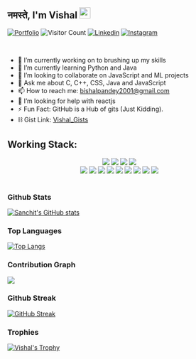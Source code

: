 ## नमस्ते, I'm Vishal <img src="https://media.giphy.com/media/hvRJCLFzcasrR4ia7z/giphy.gif" width="25px">

[![Portfolio](https://img.shields.io/website?color=blue&label=Portfolio&style=flat&up_message=Online&url=https://vishal-sys-code.github.io/tmleyncodes.github.io/)](https://vishal-sys-code.github.io/tmleyncodes.github.io/)
![Visitor Count](https://komarev.com/ghpvc/?username=vishal-sys-code&color=blue&logo=flat)
[![Linkedin](https://img.shields.io/badge/vishal.pandey3-black?style=flat&logo=Linkedin&logoColor=blue&link=https:https://www.linkedin.com/in/sanchitbajaj02/)](https://www.linkedin.com/in/vishal-pandey-992248189/)
[![Instagram](https://img.shields.io/badge/thisisvishalpandey-black?style=flat&logo=Instagram&logoColor=pink&target=_blank&link=https://www.instagram.com/sbajaj_02/)](https://www.instagram.com/thisisvishalpandey/)

<br>

- 🔭 I’m currently working on to brushing up my skills
- 🌱 I’m currently learning Python and Java
- 👯 I’m looking to collaborate on JavaScript and ML projects
- 💬 Ask me about C, C++, CSS, Java and JavaScript
- 📫 How to reach me: <a href="mailto:bishalpandey2001@gmail.com">bishalpandey2001@gmail.com</a>
- 🤔 I’m looking for help with reactjs
- ⚡ Fun Fact: GitHub is a Hub of gits (Just Kidding).
- ⛓️ Gist Link: <a href="https://gist.github.com/Vishal-sys-code">Vishal_Gists</a>
  <br/>

## Working Stack:

<div align="center">
    <img src="https://img.shields.io/badge/-C++-000000?&style=flat&logo=c%2B%2B&logoColor=0277BD" />
    <img src="https://img.shields.io/badge/-C-000000?&style=flat&logo=c&logoColor=5968BA" />
    <img src="https://img.shields.io/badge/-Java-000000?style=flat&logo=java&logoColor=F44336" />
    <!-- <img src="https://img.shields.io/badge/-Jupyter-000000?style=flat&logo=jupyter&logoColor=F57C00" /> -->
    <img src="https://img.shields.io/badge/-Python-000000?style=flat&logo=python&logoColorhalf=396E9B" /> <br>
    <img src="https://img.shields.io/badge/-HTML-000000?&style=flat&logo=html5"/>
    <img src="https://img.shields.io/badge/-CSS-000000?&style=flat&logo=css3&logoColor=42A5F5"/>
    <img src="https://img.shields.io/badge/-JavaScript-000000?style=flat&logo=javascript&logoColor=FFCA28" />
    <!-- <img src="https://img.shields.io/badge/-Php-000000?style=flat&logo=php&logoColor=1E87E3" /> -->
    <img src="https://img.shields.io/badge/-React-000000?style=flat&logo=react&logoColor=03AABF" />
    <!-- <img src="https://img.shields.io/badge/-Angular-000000?style=flat&logo=angular&logoColor=E53935"> -->
    <img src="https://img.shields.io/badge/-Node.js-000000?&style=flat&logo=node.js&logoColor=8AC149"/>
    <img src="https://img.shields.io/badge/-NPM-000000?&style=flat&logo=npm&logoColor=CB3837"/>
    <!-- <img src="https://img.shields.io/badge/-MySQL-000000?style=flat&logo=mysql&logoColor=E6892E" /> -->
    <!-- <img src="https://img.shields.io/badge/-MongoDB-000000?style=flat&logo=mongodb&logoColor=4AAA3C" /> <br> -->
    <img src="https://img.shields.io/badge/-git-000000?&style=flat&logo=git&logoColor=E64A19"/>
    <!-- <img src="https://img.shields.io/badge/-Gitpod-000000?style=flat&logo=gitpod&logoColor=29B4F4" /> -->
    <img src="https://img.shields.io/badge/-Github-000000?style=flat&logo=github&logoColor=DEDEDF" />
    <!-- <img src="https://img.shields.io/badge/-Firebase-000000?style=flat&logo=firebase&logoColor=FBC02D" /> -->
    <!-- <img src="https://img.shields.io/badge/-Repl-000000?style=flat&logo=repl.it&logoColor=E1E2E4" /> -->
    <img src="https://img.shields.io/badge/-vscode-000000?style=flat&logo=visual-studio-code&logoColor=2BA1F1" />
</div>
<br/>

<!-- ## Statistics

<div align="center"> -->
<!--   
  ### Trophies

  [![Vishal's Trophy](https://github-profile-trophy.vercel.app/?username=vishal-sys-code&row=1&column=7&margin-w=5&no-frame=true&theme=dracula)](https://github-profile-trophy.vercel.app/?username=vishal-sys-code&row=1&column=7&margin-w=5&no-frame=true&theme=dracula) -->

  ### Github Stats

  [![Sanchit's GitHub stats](https://github-readme-stats.vercel.app/api?username=vishal-sys-code&show_icons=true&count_private=true&include_all_commits=true&theme=dracula)](https://github.com/vishal-sys-code?tab=repositories)

  ### Top Languages
<!-- 
  [![Top Langs](https://github-readme-stats.vercel.app/api/top-langs/?username=vishal-sys-code&count_private=true&include_all_commits=true&layout=compact&theme=dracula)](https://github-readme-stats.vercel.app/api/top-langs/?username=vishal-sys-code&count_private=true&include_all_commits=true&layout=compact&theme=dracula) -->
  
<!--   [![Top Langs](https://github-readme-stats.vercel.app/api/top-langs/?username=vishal-sys-code&theme=dracula)](https://github.com/vishal-sys-code/github-readme-stats) -->
  [![Top Langs](https://github-readme-stats.vercel.app/api/top-langs/?username=anuraghazra&layout=compact)](https://github.com/vishal-sys-code/github-readme-stats)


  <!-- ### Streak

  [![GitHub Streak](https://github-readme-streak-stats.herokuapp.com/?user=vishalpandey03&theme=dracula)](https://git.io/streak-stats)

  ### Graph

  [![Vishal's github activity graph](https://activity-graph.herokuapp.com/graph?username=vishal-sys-code &theme=dracula)](https://activity-graph.herokuapp.com/graph?username=vishal-sys-code&theme=dracula) -->

</div>

<!--
<a href="https://github.com/sanchitbajaj02">
  <img width="1000" src="https://github-profile-trophy.vercel.app/?username=sanchitbajaj02&row=1&column=7&margin-w=5&no-frame=true"/>
</a>
-->

### Contribution Graph
<a href="https://activity-graph.herokuapp.com/graph?username=vishal-sys-code">
  <img align="center" src="https://activity-graph.herokuapp.com/graph?username=vishal-sys-code&theme=dracula">
</a>

### Github Streak
[![GitHub Streak](https://github-readme-streak-stats.herokuapp.com/?user=Vishal-sys-code)](https://git.io/streak-stats)

<!--
<a href="https://github.com/Sanchitbajaj02?tab=repositories">
  <img align="center" src="https://github-readme-stats.vercel.app/api?username=sanchitbajaj02&show_icons=true&count_private=true&include_all_commits=true&theme=dracula" />
</a>-->

<!--
<a href="https://github.com/Sanchitbajaj02?tab=repositories">
  <img align="center" src="https://github-readme-stats.vercel.app/api/top-langs/?username=sanchitbajaj02&count_private=true&include_all_commits=true&layout=compact&theme=dracula" />
</a>
-->

<!--  [![My Stats](https://github-readme-stats.vercel.app/api?username=vishal-sys-code&show_icons=true&title_color=fe6287&icon_color=fe6287&text_color=ffffff&bg_color=0a192f&count_private=true&include_all_commits=true)](https://github.com/vishal-sys-code?tab=repositories) -->

<!-- 
 [![Top Langs](https://github-readme-stats.vercel.app/api/top-langs/?username=vishal-sys-code&layout=compact&show_icons=true&title_color=fe6287&icon_color=21e6c1&text_color=21e6c1&bg_color=0a192f)](https://github.com/vishal-sys-code?tab=repositories) -->


  ### Trophies

  [![Vishal's Trophy](https://github-profile-trophy.vercel.app/?username=vishal-sys-code&row=1&column=7&margin-w=5&no-frame=true&theme=dracula)](https://github-profile-trophy.vercel.app/?username=vishal-sys-code&row=1&column=7&margin-w=5&no-frame=true&theme=dracula)
